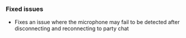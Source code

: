 ### Fixed issues
- Fixes an issue where the microphone may fail to be detected after disconnecting and reconnecting to party chat